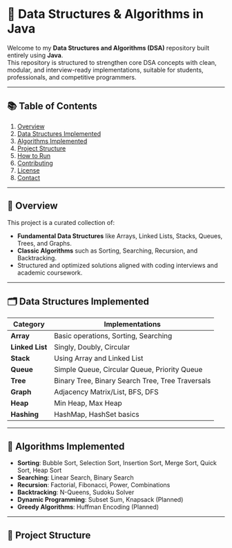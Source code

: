 # 📌 Data Structures & Algorithms in Java

Welcome to my **Data Structures and Algorithms (DSA)** repository built entirely using **Java**.  
This repository is structured to strengthen core DSA concepts with clean, modular, and interview-ready implementations, suitable for students, professionals, and competitive programmers.

---

## 📚 Table of Contents
1. [Overview](#overview)
2. [Data Structures Implemented](#data-structures-implemented)
3. [Algorithms Implemented](#algorithms-implemented)
4. [Project Structure](#project-structure)
5. [How to Run](#how-to-run)
6. [Contributing](#contributing)
7. [License](#license)
8. [Contact](#contact)

---

## 📖 Overview
This project is a curated collection of:
- **Fundamental Data Structures** like Arrays, Linked Lists, Stacks, Queues, Trees, and Graphs.
- **Classic Algorithms** such as Sorting, Searching, Recursion, and Backtracking.
- Structured and optimized solutions aligned with coding interviews and academic coursework.

---

## 🗂️ Data Structures Implemented
| Category         | Implementations                 |
|------------------|---------------------------------|
| **Array**        | Basic operations, Sorting, Searching |
| **Linked List**  | Singly, Doubly, Circular |
| **Stack**        | Using Array and Linked List |
| **Queue**        | Simple Queue, Circular Queue, Priority Queue |
| **Tree**         | Binary Tree, Binary Search Tree, Tree Traversals |
| **Graph**        | Adjacency Matrix/List, BFS, DFS |
| **Heap**         | Min Heap, Max Heap |
| **Hashing**      | HashMap, HashSet basics |

---

## 🔎 Algorithms Implemented
- **Sorting**: Bubble Sort, Selection Sort, Insertion Sort, Merge Sort, Quick Sort, Heap Sort
- **Searching**: Linear Search, Binary Search
- **Recursion**: Factorial, Fibonacci, Power, Combinations
- **Backtracking**: N-Queens, Sudoku Solver
- **Dynamic Programming**: Subset Sum, Knapsack (Planned)
- **Greedy Algorithms**: Huffman Encoding (Planned)

---

## 📁 Project Structure
